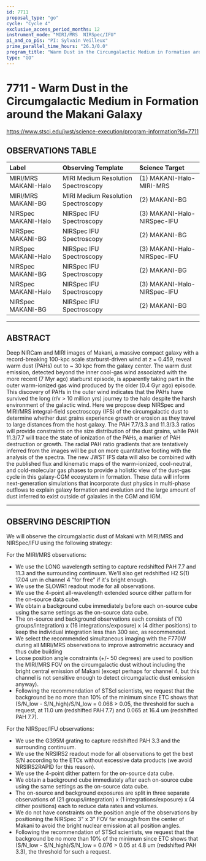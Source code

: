 ```yaml
---
id: 7711
proposal_type: "go"
cycle: "Cycle 4"
exclusive_access_period_months: 12
instrument_mode: "MIRI/MRS  NIRSpec/IFU"
pi_and_co_pis: "PI: Sylvain Veilleux"
prime_parallel_time_hours: "26.3/0.0"
program_title: "Warm Dust in the Circumgalactic Medium in Formation around the Makani Galaxy"
type: "GO"
---
```

# 7711 - Warm Dust in the Circumgalactic Medium in Formation around the Makani Galaxy
https://www.stsci.edu/jwst/science-execution/program-information?id=7711
## OBSERVATIONS TABLE
| Label                        | Observing Template                | Science Target                  |
| :--------------------------- | :-------------------------------- | :------------------------------ |
| MIRI/MRS MAKANI-Halo         | MIRI Medium Resolution Spectroscopy | (1) MAKANI-Halo-MIRI-MRS        |
| MIRI/MRS MAKANI-BG           | MIRI Medium Resolution Spectroscopy | (2) MAKANI-BG                   |
| NIRSpec MAKANI-Halo          | NIRSpec IFU Spectroscopy          | (3) MAKANI-Halo-NIRSpec-IFU     |
| NIRSpec MAKANI-BG            | NIRSpec IFU Spectroscopy          | (2) MAKANI-BG                   |
| NIRSpec MAKANI-Halo          | NIRSpec IFU Spectroscopy          | (3) MAKANI-Halo-NIRSpec-IFU     |
| NIRSpec MAKANI-BG            | NIRSpec IFU Spectroscopy          | (2) MAKANI-BG                   |
| NIRSpec MAKANI-Halo          | NIRSpec IFU Spectroscopy          | (3) MAKANI-Halo-NIRSpec-IFU     |
| NIRSpec MAKANI-BG            | NIRSpec IFU Spectroscopy          | (2) MAKANI-BG                   |

---

## ABSTRACT

Deep NIRCam and MIRI images of Makani, a massive compact galaxy with a record-breaking 100-kpc scale starburst-driven wind at z = 0.459, reveal warm dust (PAHs) out to ~ 30 kpc from the galaxy center. The warm dust emission, detected beyond the inner cool-gas wind associated with the more recent (7 Myr ago) starburst episode, is apparently taking part in the outer warm-ionized gas wind produced by the older (0.4 Gyr ago) episode. This discovery of PAHs in the outer wind indicates that the PAHs have survived the long (r/v > 10 million yrs) journey to the halo despite the harsh environment of the galactic wind. Here we propose deep NIRSpec and MIRI/MRS integral-field spectroscopy (IFS) of the circumgalactic dust to determine whether dust grains experience growth or erosion as they travel to large distances from the host galaxy. The PAH 7.7/3.3 and 11.3/3.3 ratios will provide constraints on the size distribution of the dust grains, while PAH 11.3/7.7 will trace the state of ionization of the PAHs, a marker of PAH destruction or growth. The radial PAH ratio gradients that are tentatively inferred from the images will be put on more quantitative footing with the analysis of the spectra. The new JWST IFS data will also be combined with the published flux and kinematic maps of the warm-ionized, cool-neutral, and cold-molecular gas phases to provide a holistic view of the dust-gas cycle in this galaxy-CGM ecosystem in formation. These data will inform next-generation simulations that incorporate dust physics in multi-phase outflows to explain galaxy formation and evolution and the large amount of dust inferred to exist outside of galaxies in the CGM and IGM.

---

## OBSERVING DESCRIPTION

We will observe the circumgalactic dust of Makani with MIRI/MRS and NIRSpec/IFU using the following strategy:

For the MIRI/MRS observations:
- We use the LONG wavelength setting to capture redshifted PAH 7.7 and 11.3 and the surrounding continuum. We'll also get redshifted H2 S(1) 17.04 um in channel 4 "for free" if it's bright enough.
- We use the SLOWR1 readout mode for all observations.
- We use the 4-point all-wavelength extended source dither pattern for the on-source data cube.
- We obtain a background cube immediately before each on-source cube using the same settings as the on-source data cube.
- The on-source and background observations each consists of (10 groups/integration) x (16 integrations/exposure) x (4 dither positions) to keep the individual integration less than 300 sec, as recommended.
- We select the recommended simultaneous imaging with the F770W during all MIRI/MRS observations to improve astrometric accuracy and thus cube building
- Loose position angle constraints (+/- 50 degrees) are used to position the MIRI/MRS FOV on the circumgalactic dust without including the bright central emission of Makani (except perhaps for channel 4, but this channel is not sensitive enough to detect circumgalactic dust emission anyway).
- Following the recommendation of STScI scientists, we request that the background be no more than 10% of the minimum since ETC shows that (S/N_low - S/N_high)/S/N_low = 0.068 > 0.05, the threshold for such a request, at 11.0 um (redshifted PAH 7.7) and 0.065 at 16.4 um (redshifted PAH 7.7).

For the NIRSpec/IFU observations:
- We use the G395M grating to capture redshifted PAH 3.3 and the surrounding continuum.
- We use the NRSIRS2 readout mode for all observations to get the best S/N according to the ETCs without excessive data products (we avoid NRSIRS2RAPID for this reason).
- We use the 4-point dither pattern for the on-source data cube.
- We obtain a background cube immediately after each on-source cube using the same settings as the on-source data cube.
- The on-source and background exposures are split in three separate observations of (21 groups/integration) x (1 integrations/exposure) x (4 dither positions) each to reduce data rates and volumes.
- We do not have constraints on the position angle of the observations by positioning the NIRSpec 3" x 3" FOV far enough from the center of Makani to avoid the bright nuclear emission at all position angles.
- Following the recommendation of STScI scientists, we request that the background be no more than 10% of the minimum since ETC shows that (S/N_low - S/N_high)/S/N_low = 0.076 > 0.05 at 4.8 um (redshifted PAH 3.3), the threshold for such a request.